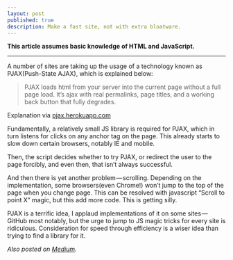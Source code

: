 ```yaml
---
layout: post
published: true
description: Make a fast site, not with extra bloatware.
---
```


**This article assumes basic knowledge of HTML and JavaScript.**

----

A number of sites are taking up the usage of a technology known as PJAX(Push-State AJAX), which is explained below:

> PJAX loads html from your server into the current page without a full page load. It’s ajax with real permalinks, page titles, and a working back button that fully degrades.

Explanation via [pjax.herokuapp.com](http://pjax.herokuapp.com)

Fundamentally, a relatively small JS library is required for PJAX, which in turn listens for clicks on any anchor tag on the page. This already starts to slow down certain browsers, notably IE and mobile.

Then, the script decides whether to try PJAX, or redirect the user to the page forcibly, and even then, that isn’t always successful.

And then there is yet another problem — scrolling. Depending on the implementation, some browsers(even Chrome!) won’t jump to the top of the page when you change page. This can be resolved with javascript “Scroll to point X” magic, but this add more code. This is getting silly.

PJAX is a terrific idea, I applaud implementations of it on some sites — GitHub most notably, but the urge to jump to JS magic tricks for every site is ridiculous. Consideration for speed through efficiency is a wiser idea than trying to find a library for it.

*Also posted on [Medium](https://medium.com/@isaacreidguest/pjax-is-the-wrong-approach-817e31960fdc).*
